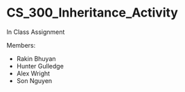 # CS_300_Inheritance_Activity
In Class Assignment

Members:
  - Rakin Bhuyan
  - Hunter Gulledge
  - Alex Wright
  - Son Nguyen